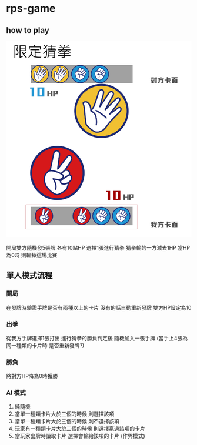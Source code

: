 # rps-game

## how to  play

![Alt text](doc/RPS.jpg)

開局雙方隨機發5張牌 各有10點HP
選擇1張進行猜拳
猜拳輸的一方減去1HP
當HP為0時 則輸掉這場比賽

## 單人模式流程

### 開局
在發牌時驗證手牌是否有兩種以上的卡片
沒有的話自動重新發牌
雙方HP設定為10

### 出拳
從我方手牌選擇1張打出
進行猜拳的勝負判定後
隨機加入一張手牌
(當手上4張為同一種類的卡片時 是否重新發牌?)

### 勝負
將對方HP降為0時獲勝

### AI 模式
1. 純隨機 
2. 當單一種類卡片大於三個的時候 則選擇該項
3. 當單一種類卡片大於三個的時候 則不選擇該項
4. 玩家有一種類卡片大於三個的時候 則選擇贏過該項的卡片
5. 當玩家出牌時讀取卡片 選擇會輸給該項的卡片 (作弊模式)

